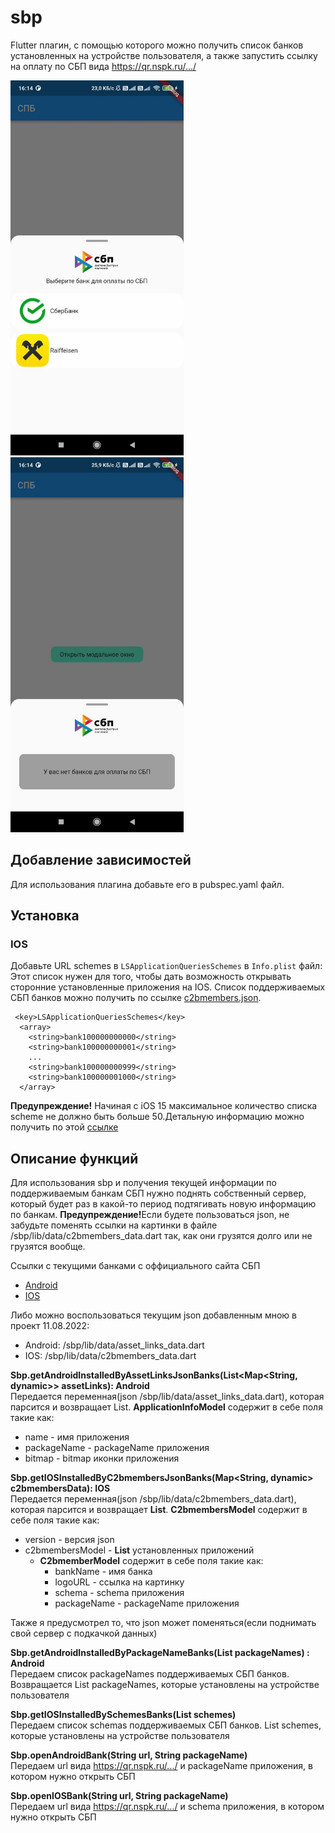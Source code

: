 # sbp

Flutter плагин, с помощью которого можно получить список банков установленных на устройстве 
пользователя, а также запустить ссылку на оплату по СБП вида https://qr.nspk.ru/.../

<p float="left">
 <img src="/docs/screenshots/sbp_android1.jpg?raw=true" height="600">
 <img src="/docs/screenshots/sbp_android2.jpg?raw=true" height="600">
</p>

## Добавление зависимостей
Для использования плагина добавьте его в pubspec.yaml файл.

## Установка

### IOS

Добавьте URL schemes в `LSApplicationQueriesSchemes` в `Info.plist` файл:
Этот список нужен для того, чтобы дать возможность открывать сторонние установленные приложения на 
IOS. Список поддерживаемых СБП банков можно получить по ссылке [c2bmembers.json](https://qr.nspk.ru/proxyapp/c2bmembers.json).

```
 <key>LSApplicationQueriesSchemes</key>
  <array>
    <string>bank100000000000</string>
    <string>bank100000000001</string>
    ...
    <string>bank100000000999</string>
    <string>bank100000001000</string>
  </array>
```

<b>Предупреждение!</b> Начиная с iOS 15 максимальное количество списка scheme не должно быть больше
50.Детальную информацию можно получить по этой [ссылке](https://developer.apple.com/documentation/uikit/uiapplication/1622952-canopenurl#discussion)

## Описание функций

Для использования sbp и получения текущей информации по поддерживаемым банкам СБП нужно поднять 
собственный сервер, который будет раз в какой-то период подтягивать новую информацию по банкам.
<b>Предупреждение!</b>Если будете пользоваться json, не забудьте поменять ссылки на картинки в файле
/sbp/lib/data/c2bmembers_data.dart так, как они грузятся долго или не грузятся вообще.

Ссылки с текущими банками с оффициального сайта СБП
* [Android](https://qr.nspk.ru/.well-known/assetlinks.json)
* [IOS](https://qr.nspk.ru/proxyapp/c2bmembers.json)

Либо можно воспользоваться текущим json добавленным мною в проект 11.08.2022:
* Android: /sbp/lib/data/asset_links_data.dart
* IOS: /sbp/lib/data/c2bmembers_data.dart

<b>Sbp.getAndroidInstalledByAssetLinksJsonBanks(List<Map<String, dynamic>> assetLinks): Android</b>  
Передается переменная(json /sbp/lib/data/asset_links_data.dart), которая парсится и возвращает List<ApplicationInfoModel>.
<b>ApplicationInfoModel</b> содержит в себе поля такие как:
* name - имя приложения
* packageName - packageName приложения
* bitmap - bitmap иконки приложения

<b>Sbp.getIOSInstalledByC2bmembersJsonBanks(Map<String, dynamic> c2bmembersData): IOS</b>  
Передается переменная(json /sbp/lib/data/c2bmembers_data.dart), которая парсится и возвращает
<b>List<C2bmembersModel></b>.
<b>C2bmembersModel</b> содержит в себе поля такие как:
* version - версия json
* c2bmembersModel - <b>List<C2bmemberModel></b> установленных приложений
  * <b>C2bmemberModel</b> содержит в себе поля такие как:
    * bankName - имя банка
    * logoURL - ссылка на картинку
    * schema - schema приложения
    * packageName - packageName приложения

Также я предусмотрел то, что json может поменяться(если поднимать свой сервер с подкачкой данных)  

<b>Sbp.getAndroidInstalledByPackageNameBanks(List<String> packageNames) : Android</b>  
Передаем список packageNames поддерживаемых СБП банков. Возвращается List<String> packageNames,
которые установлены на устройстве пользователя

<b>Sbp.getIOSInstalledBySchemesBanks(List<String> schemes)</b>  
Передаем список schemas поддерживаемых СБП банков. List<String> schemes,
которые установлены на устройстве пользователя


<b>Sbp.openAndroidBank(String url, String packageName)</b>  
Передаем url вида https://qr.nspk.ru/.../ и packageName приложения, в котором нужно открыть СБП

<b>Sbp.openIOSBank(String url, String packageName)</b>  
Передаем url вида https://qr.nspk.ru/.../ и schema приложения, в котором нужно открыть СБП